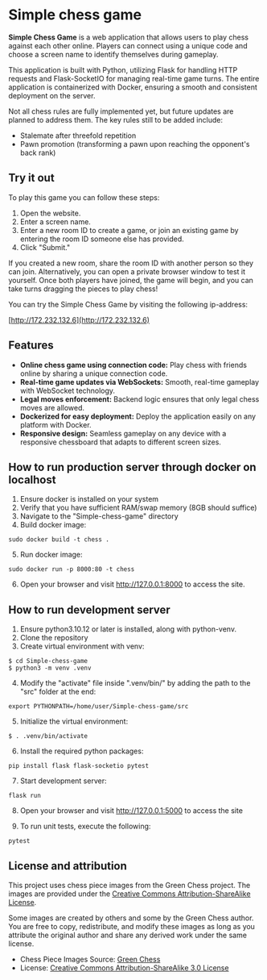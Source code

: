 # Simple chess game
**Simple Chess Game** is a web application that allows users to play chess against each other online. Players can connect using a unique code and choose a screen name to identify themselves during gameplay.

This application is built with Python, utilizing Flask for handling HTTP requests and Flask-SocketIO for managing real-time game turns. The entire application is containerized with Docker, ensuring a smooth and consistent deployment on the server.

Not all chess rules are fully implemented yet, but future updates are planned to address them. The key rules still to be added include:
- Stalemate after threefold repetition
- Pawn promotion (transforming a pawn upon reaching the opponent's back rank)

## Try it out
To play this game you can follow these steps:
1. Open the website.
2. Enter a screen name.
3. Enter a new room ID to create a game, or join an existing game by entering the room ID someone else has    provided.
4. Click "Submit."

If you created a new room, share the room ID with another person so they can join. Alternatively, you can open a private browser window to test it yourself. Once both players have joined, the game will begin, and you can take turns dragging the pieces to play chess!

You can try the Simple Chess Game by visiting the following ip-address:

[http://172.232.132.6](http://172.232.132.6)

## Features
- **Online chess game using connection code:** Play chess with friends online by sharing a unique connection code.
- **Real-time game updates via WebSockets:** Smooth, real-time gameplay with WebSocket technology.
- **Legal moves enforcement:** Backend logic ensures that only legal chess moves are allowed.
- **Dockerized for easy deployment:** Deploy the application easily on any platform with Docker.
- **Responsive design:** Seamless gameplay on any device with a responsive chessboard that adapts to different screen sizes.

## How to run production server through docker on localhost
1. Ensure docker is installed on your system
2. Verify that you have sufficient RAM/swap memory (8GB should suffice)
3. Navigate to the "Simple-chess-game" directory
4. Build docker image:
```
sudo docker build -t chess .
```
5. Run docker image:
```
sudo docker run -p 8000:80 -t chess
```
6. Open your browser and visit http://127.0.0.1:8000 to access the site.

## How to run development server
1. Ensure python3.10.12 or later is installed, along with python-venv.
2. Clone the repository
3. Create virtual environment with venv:
```
$ cd Simple-chess-game
$ python3 -m venv .venv
```

4. Modify the "activate" file inside ".venv/bin/" by adding the path to the "src" folder at the end:
``` 
export PYTHONPATH=/home/user/Simple-chess-game/src 
```

5. Initialize the virtual environment:
```
$ . .venv/bin/activate
```


6. Install the required python packages:
```
pip install flask flask-socketio pytest
```

7. Start development server:
```
flask run
```

8. Open your browser and visit http://127.0.0.1:5000 to access the site 

9. To run unit tests, execute the following:
```
pytest
```

## License and attribution
This project uses chess piece images from the Green Chess project. The images are provided under the [Creative Commons Attribution-ShareAlike License](https://creativecommons.org/licenses/by-sa/3.0/deed.en).

Some images are created by others and some by the Green Chess author. You are free to copy, redistribute, and modify these images as long as you attribute the original author and share any derived work under the same license.

- Chess Piece Images Source: [Green Chess](https://greenchess.net/info.php?item=downloads)
- License: [Creative Commons Attribution-ShareAlike 3.0 License](https://creativecommons.org/licenses/by-sa/3.0/deed.en)